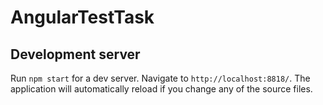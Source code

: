 # AngularTestTask

## Development server

Run `npm start` for a dev server. Navigate to `http://localhost:8818/`. The application will automatically reload if you change any of the source files.
